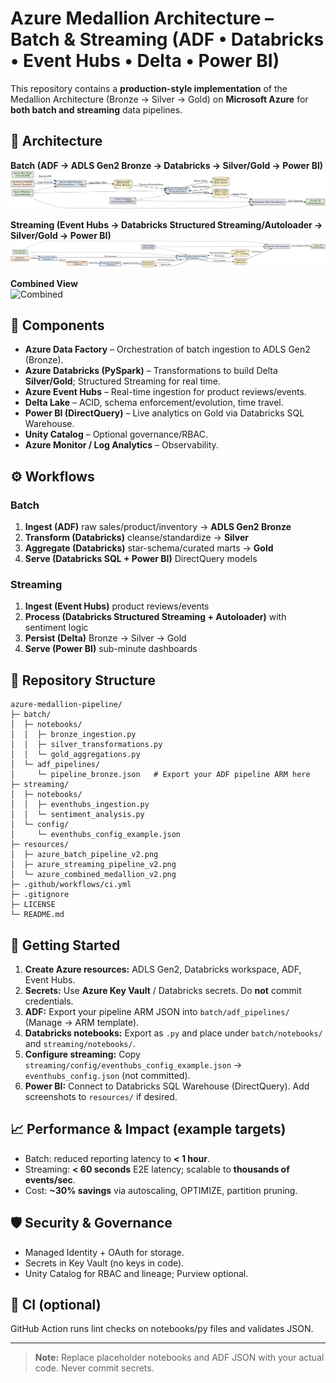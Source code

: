 # Azure Medallion Architecture – Batch & Streaming (ADF • Databricks • Event Hubs • Delta • Power BI)

This repository contains a **production-style implementation** of the Medallion Architecture (Bronze → Silver → Gold) on **Microsoft Azure** for **both batch and streaming** data pipelines.

## 📌 Architecture

**Batch (ADF → ADLS Gen2 Bronze → Databricks → Silver/Gold → Power BI)**  
![Batch](resources/azure_batch_pipeline_v2.png)

**Streaming (Event Hubs → Databricks Structured Streaming/Autoloader → Silver/Gold → Power BI)**  
![Streaming](resources/azure_streaming_pipeline_v2.png)

**Combined View**  
![Combined](resources/azure_combined_medallion_v2.png)

## 🧱 Components
- **Azure Data Factory** – Orchestration of batch ingestion to ADLS Gen2 (Bronze).
- **Azure Databricks (PySpark)** – Transformations to build Delta **Silver/Gold**; Structured Streaming for real time.
- **Azure Event Hubs** – Real-time ingestion for product reviews/events.
- **Delta Lake** – ACID, schema enforcement/evolution, time travel.
- **Power BI (DirectQuery)** – Live analytics on Gold via Databricks SQL Warehouse.
- **Unity Catalog** – Optional governance/RBAC.
- **Azure Monitor / Log Analytics** – Observability.

## ⚙️ Workflows

### Batch
1. **Ingest (ADF)** raw sales/product/inventory → **ADLS Gen2 Bronze**
2. **Transform (Databricks)** cleanse/standardize → **Silver**
3. **Aggregate (Databricks)** star-schema/curated marts → **Gold**
4. **Serve (Databricks SQL + Power BI)** DirectQuery models

### Streaming
1. **Ingest (Event Hubs)** product reviews/events
2. **Process (Databricks Structured Streaming + Autoloader)** with sentiment logic
3. **Persist (Delta)** Bronze → Silver → Gold
4. **Serve (Power BI)** sub-minute dashboards

## 📁 Repository Structure
```
azure-medallion-pipeline/
├─ batch/
│  ├─ notebooks/
│  │  ├─ bronze_ingestion.py
│  │  ├─ silver_transformations.py
│  │  └─ gold_aggregations.py
│  └─ adf_pipelines/
│     └─ pipeline_bronze.json   # Export your ADF pipeline ARM here
├─ streaming/
│  ├─ notebooks/
│  │  ├─ eventhubs_ingestion.py
│  │  └─ sentiment_analysis.py
│  └─ config/
│     └─ eventhubs_config_example.json
├─ resources/
│  ├─ azure_batch_pipeline_v2.png
│  ├─ azure_streaming_pipeline_v2.png
│  └─ azure_combined_medallion_v2.png
├─ .github/workflows/ci.yml
├─ .gitignore
├─ LICENSE
└─ README.md
```

## 🚀 Getting Started
1. **Create Azure resources:** ADLS Gen2, Databricks workspace, ADF, Event Hubs.
2. **Secrets:** Use **Azure Key Vault** / Databricks secrets. Do **not** commit credentials.
3. **ADF:** Export your pipeline ARM JSON into `batch/adf_pipelines/` (Manage → ARM template).
4. **Databricks notebooks:** Export as `.py` and place under `batch/notebooks/` and `streaming/notebooks/`.
5. **Configure streaming:** Copy `streaming/config/eventhubs_config_example.json` → `eventhubs_config.json` (not committed).
6. **Power BI:** Connect to Databricks SQL Warehouse (DirectQuery). Add screenshots to `resources/` if desired.

## 📈 Performance & Impact (example targets)
- Batch: reduced reporting latency to **< 1 hour**.
- Streaming: **< 60 seconds** E2E latency; scalable to **thousands of events/sec**.
- Cost: **~30% savings** via autoscaling, OPTIMIZE, partition pruning.

## 🛡️ Security & Governance
- Managed Identity + OAuth for storage.
- Secrets in Key Vault (no keys in code).
- Unity Catalog for RBAC and lineage; Purview optional.

## 🔧 CI (optional)
GitHub Action runs lint checks on notebooks/py files and validates JSON.

---

> **Note:** Replace placeholder notebooks and ADF JSON with your actual code. Never commit secrets.
